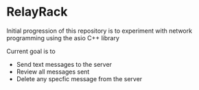 # RelayRack

Initial progression of this repository is to experiment with network programming using
the asio C++ library

Current goal is to 
- Send text messages to the server
- Review all messages sent
- Delete any specfic message from the server
